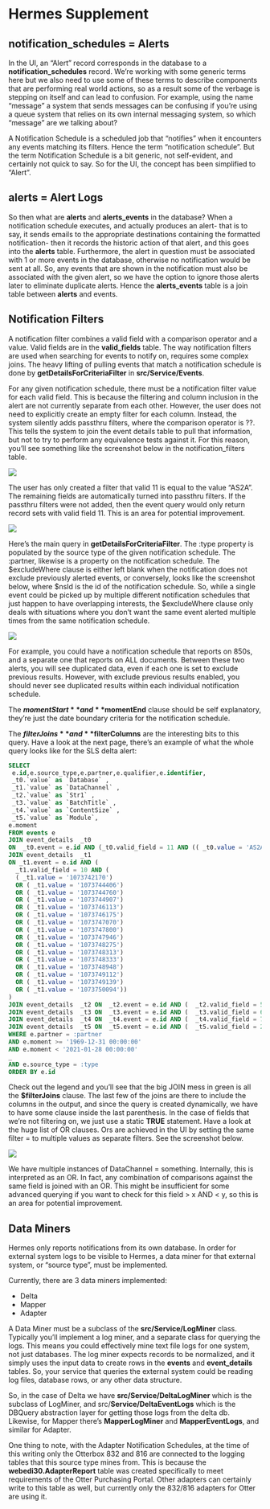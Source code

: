 # Hermes Supplement

## notification_schedules = Alerts
In the UI, an “Alert” record corresponds in the database to a **notification_schedules** record.  We’re working with some generic terms here but we also need to use some of these terms to describe components that are performing real world actions, so as a result some of the verbage is stepping on itself and can lead to confusion.  For example, using the name “message” a system that sends messages can be confusing if you’re using a queue system that relies on its own internal messaging system, so which “message” are we talking about?

A Notification Schedule is a scheduled job that “notifies” when it encounters any events matching its filters.  Hence the term “notification schedule”.  But the term Notification Schedule is a bit generic, not self-evident, and certainly not quick to say.  So for the UI, the concept has been simplified to “Alert”.  

## alerts = Alert Logs
So then what are **alerts** and **alerts_events** in the database?  When a notification schedule executes, and actually produces an alert- that is to say, it sends emails to the appropriate destinations containing the formatted notification- then it records the historic action of that alert, and this goes into the **alerts** table.  Furthermore, the alert in question must be associated with 1 or more events in the database, otherwise no notification would be sent at all.  So, any events that are shown in the notification must also be associated with the given alert, so we have the option to ignore those alerts later to eliminate duplicate alerts.  Hence the **alerts_events** table is a join table between **alerts** and events.

## Notification Filters
A notification filter combines a valid field with a comparison operator and a value.  Valid fields are in the **valid_fields** table.  The way notification filters are used when searching for events to notify on, requires some complex joins.  The heavy lifting of pulling events that match a notification schedule is done by **getDetailsForCriteriaFilter** in **src/Service/Events**.  

For any given notification schedule, there must be a notification filter value for each valid field.  This is because the filtering and column inclusion in the alert are not currently separate from each other.  However, the user does not need to explicitly create an empty filter for each column.  Instead, the system silently adds passthru filters, where the comparison operator is ??.  This tells the system to join the event details table to pull that information, but not to try to perform any equivalence tests against it.   For this reason, you’ll see something like the screenshot below in the notification_filters table. 

![](/img/others/01.png)

The user has only created a filter that valid  11  is equal to the value “AS2A”.  The remaining fields are automatically turned into passthru filters.  If the passthru filters were not added, then the event query would only return record sets with valid field 11.  This is an area for potential improvement.

![](/img/others/02.png)

Here’s the main query in **getDetailsForCriteriaFilter**.  The :type property is populated by the source type of the given notification schedule.  The :partner, likewise is a property on the notification schedule.  The $excludeWhere clause is either left blank when the notification does not exclude previously alerted events, or conversely, looks like the screenshot below, where $nsId is the id of the notification schedule.  So, while a single event could be picked up by multiple different notification schedules that just happen to have overlapping interests, the $excludeWhere clause only deals with situations where you don’t want the same event alerted multiple times from the same notification schedule.

![](/img/others/03.png)

For example, you could have a notification schedule that reports on 850s, and a separate one that reports on ALL documents.  Between these two alerts, you will see duplicated data, even if each one is set to exclude previous results.  However, with exclude previous results enabled, you should never see duplicated results within each individual notification schedule.

The **$momentStart** and **$momentEnd** clause should be self explanatory, they’re just the date boundary criteria for the notification schedule.

The **$filterJoins** and **$filterColumns** are the interesting bits to this query.  Have a look at the next page, there’s an example of what the whole query looks like for the SLS delta alert:

```sql
SELECT 
 e.id,e.source_type,e.partner,e.qualifier,e.identifier,
 _t0.`value` as `Database` ,
 _t1.`value` as `DataChannel` ,
 _t2.`value` as `Str1` ,
 _t3.`value` as `BatchTitle` ,
 _t4.`value` as `ContentSize` ,
 _t5.`value` as `Module`,
e.moment
FROM events e
JOIN event_details  _t0 
ON  _t0.event = e.id AND (_t0.valid_field = 11 AND (( _t0.value = 'AS2A')))  
JOIN event_details  _t1 
ON _t1.event = e.id AND (
  _t1.valid_field = 10 AND (
  ( _t1.value = '1073742170') 
  OR ( _t1.value = '1073744406') 
  OR ( _t1.value = '1073744760') 
  OR ( _t1.value = '1073744907') 
  OR ( _t1.value = '1073746113') 
  OR ( _t1.value = '1073746175') 
  OR ( _t1.value = '1073747070') 
  OR ( _t1.value = '1073747800') 
  OR ( _t1.value = '1073747946') 
  OR ( _t1.value = '1073748275') 
  OR ( _t1.value = '1073748313') 
  OR ( _t1.value = '1073748333') 
  OR ( _t1.value = '1073748948') 
  OR ( _t1.value = '1073749112') 
  OR ( _t1.value = '1073749139') 
  OR ( _t1.value = '1073750094')) 
)  
JOIN event_details  _t2 ON  _t2.event = e.id AND (  _t2.valid_field = 5 AND TRUE )  
JOIN event_details  _t3 ON  _t3.event = e.id AND (  _t3.valid_field = 6 AND TRUE )  
JOIN event_details  _t4 ON  _t4.event = e.id AND (  _t4.valid_field = 7 AND TRUE )  
JOIN event_details  _t5 ON  _t5.event = e.id AND (  _t5.valid_field = 25 AND TRUE ) 
WHERE e.partner = :partner
AND e.moment >= '1969-12-31 00:00:00' 
AND e.moment < '2021-01-28 00:00:00' 
_
AND e.source_type = :type	
ORDER BY e.id


```

Check out the legend and you’ll see that the big JOIN mess in green is all the **$filterJoins** clause.  The last few of the joins are there to include the columns in the output, and since the query is created dynamically, we have to have some clause inside the last parenthesis.  In the case of fields that we’re not filtering on, we just use a static **TRUE** statement.  Have a look at the huge list of OR clauses.  Ors are achieved in the UI by setting the same filter = to multiple values as separate filters.  See the screenshot below.  

![](/img/others/04.png)

We have multiple instances of DataChannel = something.  Internally, this is interpreted as an OR.  In fact, any combination of comparisons against the same field is joined with an OR.  This might be insufficient for some advanced querying if you want to check for this field > x AND < y, so this is an area for potential improvement.

## Data Miners
Hermes only reports notifications from its own database.  In order for external system logs to be visible to Hermes, a data miner for that external system, or “source type”, must be implemented.  

Currently, there are 3 data miners implemented:
* Delta
* Mapper
* Adapter

A Data Miner must be a subclass of the **src/Service/LogMiner** class.  Typically you’ll implement a log miner, and a separate class for querying the logs.  This means you could effectively mine text file logs for one system, not just databases.  The log miner expects records to be normalized, and it simply uses the input data to create rows in the **events** and **event_details** tables.  So, your service that queries the external system could be reading log files, database rows, or any other data structure.  

So, in the case of Delta we have **src/Service/DeltaLogMiner** which is the subclass of LogMiner, and src/**Service/DeltaEventLogs** which is the DBQuery abstraction layer for getting those logs from the delta db.  Likewise, for Mapper there’s **MapperLogMiner** and **MapperEventLogs**, and similar for Adapter.  

One thing to note, with the Adapter Notification Schedules, at the time of this writing only the Otterbox 832 and 816 are connected to the logging tables that this source type mines from.  This is because the **webedi30.AdapterReport** table was created specifically to meet requirements of the Otter Purchasing Portal.  Other adapters can certainly write to this table as well, but currently only the 832/816 adapters for Otter are using it.




